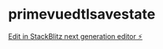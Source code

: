 # primevuedtlsavestate

[Edit in StackBlitz next generation editor ⚡️](https://stackblitz.com/~/github.com/ransela/primevuedtlsavestate)